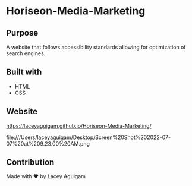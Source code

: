 # Horiseon-Media-Marketing


## Purpose
A website that follows accessibility standards allowing for optimization of search engines.


## Built with
* HTML
* CSS


## Website
https://laceyaguigam.github.io/Horiseon-Media-Marketing/


file:///Users/laceyaguigam/Desktop/Screen%20Shot%202022-07-07%20at%209.23.00%20AM.png

## Contribution 
Made with ❤️ by Lacey Aguigam